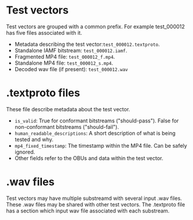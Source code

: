 # Test vectors
Test vectors are grouped with a common prefix. For example test_000012 has five files associated with it.

- Metadata describing the test vector:`test_000012.textproto`.
- Standalone IAMF bitstream: `test_000012.iamf`.
- Fragmented MP4 file: `test_000012_f.mp4`.
- Standalone MP4 file: `test_000012_s.mp4`.
- Decoded wav file (if present): `test_000012.wav`

# .textproto files
These file describe metadata about the test vector.

- `is_valid`: True for conformant bitstreams ("should-pass"). False for non-conformant bitstreams ("should-fail").
- `human_readable_descriptions`: A short description of what is being tested and why.
- `mp4_fixed_timestamp`: The timestamp within the MP4 file. Can be safely ignored.
- Other fields refer to the OBUs and data within the test vector.

# .wav files

Test vectors may have multiple substreamd with several input .wav files. These .wav files may be shared with other test vectors. The .textproto file has a section which input wav file associated with each substream.
